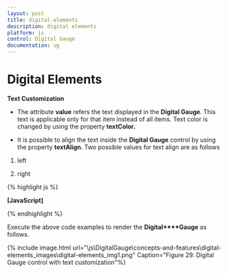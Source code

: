 ```yaml
---
layout: post
title: digital-elements
description: digital elements
platform: js
control: Digital Gauge
documentation: ug
---
```


# Digital Elements

**Text Customization**

* The attribute **value** refers the text displayed in the **Digital Gauge**. This text is applicable only for that item instead of all items. Text color is changed by using the property **textColor.**

* It is possible to align the text inside the **Digital Gauge** control by using the property **textAlign**. Two possible values for text align are as follows

1. left

2. right

{% highlight js %}

**[JavaScript]**
<div id="DigitalGauge1"></div>
<script type="text/javascript">
$(function () {
// For Digital Gauge rendering
$("#DigitalGauge1").ejDigitalGauge({
items:[{
// For setting alingment
textAlign: "right",
// For setting text
value**:** "STOP",
}]
})
});
</script>


{% endhighlight %}



Execute the above code examples to render the **Digital****Gauge** as follows.



{% include image.html url="\js\DigitalGauge\concepts-and-features\digital-elements_images\digital-elements_img1.png" Caption="Figure 29: Digital Gauge control with text customization"%}

